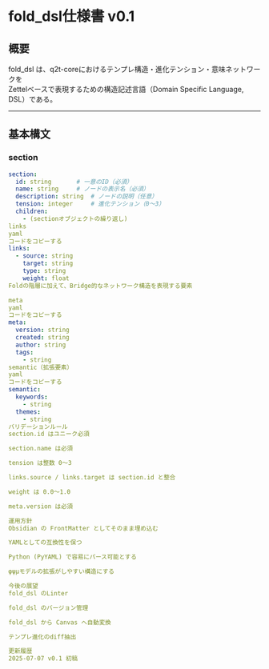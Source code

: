 # fold_dsl仕様書 v0.1

## 概要

fold_dsl は、q2t-coreにおけるテンプレ構造・進化テンション・意味ネットワークを  
Zettelベースで表現するための構造記述言語（Domain Specific Language, DSL）である。

---

## 基本構文

### section

```yaml
section:
  id: string       # 一意のID（必須）
  name: string     # ノードの表示名（必須）
  description: string  # ノードの説明（任意）
  tension: integer     # 進化テンション（0〜3）
  children:
    - (sectionオブジェクトの繰り返し)
links
yaml
コードをコピーする
links:
  - source: string
    target: string
    type: string
    weight: float
Foldの階層に加えて、Bridge的なネットワーク構造を表現する要素

meta
yaml
コードをコピーする
meta:
  version: string
  created: string
  author: string
  tags:
    - string
semantic（拡張要素）
yaml
コードをコピーする
semantic:
  keywords:
    - string
  themes:
    - string
バリデーションルール
section.id はユニーク必須

section.name は必須

tension は整数 0〜3

links.source / links.target は section.id と整合

weight は 0.0〜1.0

meta.version は必須

運用方針
Obsidian の FrontMatter としてそのまま埋め込む

YAMLとしての互換性を保つ

Python (PyYAML) で容易にパース可能とする

φψμモデルの拡張がしやすい構造にする

今後の展望
fold_dsl のLinter

fold_dsl のバージョン管理

fold_dsl から Canvas へ自動変換

テンプレ進化のdiff抽出

更新履歴
2025-07-07 v0.1 初稿
